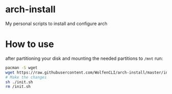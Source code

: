 # arch-install
My personal scripts to install and configure arch

# How to use
after partitioning your disk and mounting the needed partitions to `/mnt` run:
```sh
pacman -S wget
wget https://raw.githubusercontent.com/WolfenCLI/arch-install/master/init.sh
# Make the changes
sh ./init.sh
rm /init.sh
```
